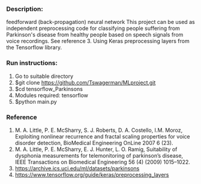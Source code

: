 ### Description:
feedforward (back-propagation) neural network
This project can be used as independent preprocessing code for classifying people suffering from Parkinson's disease from healthy people based on speech signals from voice recordings. See reference 3. Using Keras preprocessing layers from the Tensorflow library.

### Run instructions:
1) Go to suitable directory 
2) $git clone https://github.com/Tswagerman/MLproject.git
3) $cd tensorflow_Parkinsons
4) Modules required: tensorflow
5) $python main.py

### Reference
1) M. A. Little, P. E. McSharry, S. J. Roberts, D. A.  Costello, I.M. Moroz, Exploiting nonlinear    recurrence and fractal scaling properties for voice disorder detection, BioMedical Engineering OnLine 2007 6 (23). 
2) M. A. Little, P. E. McSharry, E. J. Hunter, L. O.  Ramig, Suitability of dysphonia measurements for telemonitoring of parkinson’s disease, IEEE Transactions on Biomedical Engineering 56 (4) (2009) 1015–1022.
3) https://archive.ics.uci.edu/ml/datasets/parkinsons
4) https://www.tensorflow.org/guide/keras/preprocessing_layers